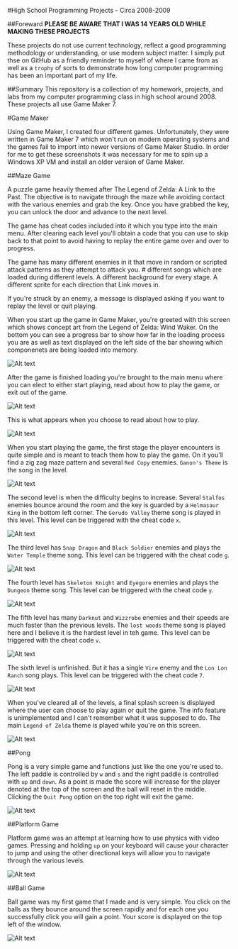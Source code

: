 #High School Programming Projects - Circa 2008-2009

##Foreward
**PLEASE BE AWARE THAT I WAS 14 YEARS OLD WHILE MAKING THESE PROJECTS**

These projects do not use current technology, reflect a good programming methodology or understanding, or use modern subject matter. I simply put thse on GitHub as a friendly reminder to myself of where I came from as well as a `trophy` of sorts to demonstrate how long computer programming has been an important part of my life. 

##Summary
This repository is a collection of my homework, projects, and labs from my computer programming class in high school around 2008. These projects all use Game Maker 7.

#Game Maker

Using Game Maker, I created four different games. Unfortunately, they were written in Game Maker 7 which won't run on modern operating systems and the games fail to import into newer versions of Game Maker Studio. In order for me to get these screenshots it was necessary for me to spin up a Windows XP VM and install an older version of Game Maker.

##Maze Game

A puzzle game heavily themed after The Legend of Zelda: A Link to the Past. The objective is to navigate through the maze while avoiding contact with the various enemies and grab the key. Once you have grabbed the key, you can unlock the door and advance to the next level.

The game has cheat codes included into it which you type into the main menu. After clearing each level you'll obtain a code that you can use to skip back to that point to avoid having to replay the entire game over and over to progress. 

The game has many different enemies in it that move in random or scripted attack patterns as they attempt to attack you. # different songs which are loaded during different levels. A different background for every stage. A different sprite for each direction that Link moves in. 

If you're struck by an enemy, a message is displayed asking if you want to replay the level or quit playing.

When you start up the game in Game Maker, you're greeted with this screen which shows concept art from the Legend of Zelda: Wind Waker. On the bottom you can see a progress bar to show how far in the loading process you are as well as text displayed on the left side of the bar showing which componenets are being loaded into memory.

![Alt text](https://raw.githubusercontent.com/zimmertr/Game-Maker-High-School-Projects/master/Screenshots/maze_loading.png "Loading Screen")

After the game is finished loading you're brought to the main menu where you can elect to either start playing, read about how to play the game, or exit out of the game.

![Alt text](https://raw.githubusercontent.com/zimmertr/Game-Maker-High-School-Projects/master/Screenshots/maze_start.png "Start Screen")

This is what appears when you choose to read about how to play.

![Alt text](https://raw.githubusercontent.com/zimmertr/Game-Maker-High-School-Projects/master/Screenshots/maze_about.png "How to Play the Game")

When you start playing the game, the first stage the player encounters is quite simple and is meant to teach them how to play the game. On it you'll find a zig zag maze pattern and several `Red Copy` enemies. `Ganon's Theme` is the song in the level.

![Alt text](https://raw.githubusercontent.com/zimmertr/Game-Maker-High-School-Projects/master/Screenshots/maze_level.png "Level 1")

The second level is when the difficulty begins to increase. Several `Stalfos` enemies bounce around the room and the key is guarded by a `Helmasaur King` in the bottom left corner. The `Gerudo Valley` theme song is played in this level. This level can be triggered with the cheat code `x`.

![Alt text](https://raw.githubusercontent.com/zimmertr/Game-Maker-High-School-Projects/master/Screenshots/maze_level2.png "Level 2")

The third level has `Snap Dragon` and `Black Soldier` enemies and plays the `Water Temple` theme song. This level can be triggered with the cheat code `g`.

![Alt text](https://raw.githubusercontent.com/zimmertr/Game-Maker-High-School-Projects/master/Screenshots/maze_level3.png "Level 3")

The fourth level has `Skeleton Knight` and `Eyegore` enemies and plays the `Dungeon` theme song. This level can be triggered with the cheat code `y`.

![Alt text](https://raw.githubusercontent.com/zimmertr/Game-Maker-High-School-Projects/master/Screenshots/maze_level4.png "Level 4")

The fifth level has many `Darknut` and `Wizzrobe` enemies and their speeds are much faster than the previous levels. The `lost woods` theme song is played here and I believe it is the hardest level in teh game. This level can be triggered with the cheat code `v`.

![Alt text](https://raw.githubusercontent.com/zimmertr/Game-Maker-High-School-Projects/master/Screenshots/maze_level5.png "Level 5")

The sixth level is unfinished. But it has a single `Vire` enemy and the `Lon Lon Ranch` song plays. This level can be triggered with the cheat code `7`.


![Alt text](https://raw.githubusercontent.com/zimmertr/Game-Maker-High-School-Projects/master/Screenshots/maze_level6.png "Level 6")

When you've cleared all of the levels, a final splash screen is displayed where the user can choose to play again or quit the game. The info feature is unimplemented and I can't remember what it was supposed to do. The main `Legend of Zelda` theme is played while you're on this screen.

![Alt text](https://raw.githubusercontent.com/zimmertr/Game-Maker-High-School-Projects/master/Screenshots/credits.png "Credits Screen")

##Pong

Pong is a very simple game and functions just like the one you're used to. The left paddle is controlled by `w` and `s` and the right paddle is controlled with `up` and `down`. As a point is made the score will increase for the player denoted at the top of the screen and the ball will reset in the middle. Clicking the `Quit Pong` option on the top right will exit the game.

![Alt text](https://raw.githubusercontent.com/zimmertr/Game-Maker-High-School-Projects/master/Screenshots/pong.png "Pong Game")


##Platform Game

Platform game was an attempt at learning how to use physics with video games. Pressing and holding `up` on your keyboard will cause your character to jump and using the other directional keys will allow you to navigate through the various levels. 

![Alt text](https://raw.githubusercontent.com/zimmertr/Game-Maker-High-School-Projects/master/Screenshots/platform_game.png "Platform Game")


##Ball Game

Ball game was my first game that I made and is very simple. You click on the balls as they bounce around the screen rapidly and for each one you successfully click you will gain a point. Your score is displayed on the top left of the window.

![Alt text](https://raw.githubusercontent.com/zimmertr/Game-Maker-High-School-Projects/master/Screenshots/ball_game.png "Ball Game")
